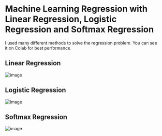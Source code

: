 # Machine Learning Regression with Linear Regression, Logistic Regression and Softmax Regression
I used many different methods to solve the regression problem. 
You can see it on Colab for best performance.
## Linear Regression
![image](https://user-images.githubusercontent.com/80930272/160370352-2e656188-1675-4b43-9371-0c5af37a45a9.png)
## Logistic Regression
![image](https://user-images.githubusercontent.com/80930272/160370580-3a11c766-b1b5-4313-a686-11a715b66355.png)
## Softmax Regression
![image](https://user-images.githubusercontent.com/80930272/160370624-e18b8cb0-ae9d-4006-90a1-eb3566ca2c40.png)


